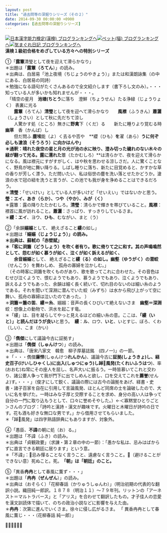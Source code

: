 ```yaml
---
layout: post
title: "過去問等の深掘りシリーズ（その２）"
date: 2014-09-30 00:00:00 +0900
categories: [過去問等の深掘りシリーズ]
---
```


[![](/syuusyuu9701/assets/images/過去問等の深掘りシリーズ（その２）-br_c_3028_1.gif)](http://blog.with2.net/link.php?1659096:3028 "日本漢字能力検定(漢検) ブログランキングへ")[日本漢字能力検定(漢検) ブログランキングへ](http://blog.with2.net/link.php?1659096:3028)[![](/syuusyuu9701/assets/images/過去問等の深掘りシリーズ（その２）-br_c_1348_1.gif)](http://blog.with2.net/link.php?1659096:1348 "ペット(猫) ブログランキングへ")[ペット(猫) ブログランキングへ](http://blog.with2.net/link.php?1659096:1348)[![](/syuusyuu9701/assets/images/過去問等の深掘りシリーズ（その２）-br_c_9257_1.gif)](http://blog.with2.net/link.php?1659096:9257 "気まぐれ日記 ブログランキングへ")[気まぐれ日記 ブログランキングへ](http://blog.with2.net/link.php?1659096:9257)  
**漢検１級初合格をめざしている方々への特別シリーズ**  
  
①「**露簟**清瑩として夜を迎えて滑らかなり」  
＊出題は「**露簟（ろてん**）」の読み。  
＊出典は、白居易「池上夜境（ちじょうのやきょう）」または和漢朗詠集（の中にある、白居易の同詩）  
＊勉強になる語句がたくさんあるので全文紹介します（書下ろし文のみ）。・・・知っている人が多いかも知れませんが・・・。  
　「晴空の星月　**池塘(ちとう**に落ち　澄鮮（ちょうせん）たる浄緑（じょうりょく） 表裏に光る  
　　**露簟**（ろてん）**清瑩**として夜を迎へて滑らかなり　　**風襟**（ふうきん）**蕭灑**（しょうさい）として秋に先だちて涼し  
　　人驚かす処（ところ）無きに**野禽**下（くだ）る　　新たに睡りより覚むる時 **幽草**　香（かんば）し  
　　但だ問ふ **塵埃**能（よ）く去るや否や　**纓（ひも）**を**濯（あら）**うに何ぞ必しも滄浪（そうろう）に向かはんや」  
＊通釈：晴れた夜空の星と月の光が池の水に映り、澄み切った穢れのない木々の緑が翻って光る。露に濡れた**簟（たかむしろ）**は清らかで、夜を迎えて滑らかになる。風は襟元にすがすがしく、はや秋を思わせる涼しさだ。人に驚くことなく、野鳥が地に舞い降りる。しばし睡りに落ち、新たに目覚めると、かすかな草の香りが芳しく漂う。ただ問いたい、私は俗世の塵を洗い落とせたかどうか。滄浪の水で冠の紐を洗うと言うが、この池でも我が身を浄めることはできるだろう。  
＊**清瑩**：「せいけい」としている人が多いけど「せいえい」ではないかと思う。**瑩：エイ、あき（らか）、つや（やか）、みが（く）**  
＊露簟：露の降りたたかむしろ。**清瑩**：清らかで輝きを帯びていること。**風襟**：襟首に風が訪れること。**蕭灑**：さっぱり、すっきりしているさま。  
＊**纓：エイ**、ヨウ、**ひも**、むながい、まと（う）  
  
②「余韻**嫋嫋**として、 絶えざること**縷**の如し」   
＊出題は「**嫋嫋（じょうじょう）」**の読み。  
＊出典は、蘇軾の「赤壁賦」  
＊「客に**洞簫（どうしょう）**を吹く者有り。歌に倚りて之に和す。其の声鳴鳴然として、怨むが如く慕うが如く、泣くが如く訴えるが如く、  
　　余音**嫋嫋**として、 絶えざること**縷（る）**の如し。**幽壑**（ゆうがく）の**潜蛟**（せんこう）を舞わしめ、 孤舟の寡婦を泣かしむ。」  
　（その時客に洞簫を吹くものがあり、歌を歌ってこれに合わせた。その音色はむせび泣くようで、恨むようでもあり、慕うようでもあり、泣くようでもあり、訴えるようでもあった、余韻は細く長く続いて、切れ目のないのは細い糸のようである。それを聞いて深淵に潜んでいた蛟（みずち）は水から飛び上がって空に舞い、孤舟の寡婦は泣いたのであった。 ）  
＊**洞簫＝簫の笛**、**縷＝糸**、嫋嫋：音声の長くひびいて絶えないさま　**幽壑＝深淵**　蛟：想像上の動物で、洪水を起こす竜。  
＊「縷」は、目を凝らしてやっと見えるほどの細い糸の意。ここは、**「縷（いと）」と読んだほうが良い**と思う。　**縷**：**ル**、ロウ、**いと**、いとすじ、ぼろ、くわ（しい）、こま（かい）  
  
③「**儁傑**にして議論今古に証拠す」  
＊出題は「**儁傑（しゅんけつ**）」の読み。  
＊出典は、「唐宋八家文　韓愈　柳子厚墓誌銘　(四ノ一)」の一節。  
＊「・・・儁傑**廉悍**(しゅんけつ**れんかん**)、議論今古に**証拠(しょうきょ)**し、経史百子(けいしひゃくし)に出入(しゅつにゅう)し**踔風発(たくれいふうはつ**)、率(おおむ)ね常にその座人を屈し、名声大いに振るう。一時皆慕いてこれと交わり、諸公要人争って我が門下に出でしめんと欲し、口を交えてこれを**薦誉**(せんよ)す。・・・」（俊才にして鋭く、議論の際には古今の論拠をあげ、経書・史書・諸子百家を自在に引用して言論風発、ほとんど同席の士を論破したので、大いに名を挙げた。一時はみな子厚と交際することを求め、身分の高い人は争って自分の一門に取り込もうとして、口々に誉めそやした。）←＜寡黙堂ひとりごと＞さんのブログ：「詩吟と漢詩・漢文が趣味です。火曜日と木曜日が詩吟の日です。花も酒も好きな無口な男です。」から借用させてもらいました。  
＊「踔風発」は四字熟語辞典にもありますが、対象外。  
  
④「愚臣、**不諱**の朝に処（お）る。」  
＊出題は「不諱（ふき）の読み。  
＊出典は「貞観政要」（求諌・第２章の中の一節）：「愚かな私は、忌みはばからずに直言できる朝廷に居ります」という意。　  
＊「不諱」：忌み憚ることなく言うこと、遠慮なく言うこと。（避けることができない意）死ぬこと。死。　**「朝」は「朝廷」のこと。**  
  
⑤「異香**冉冉**として春風に薫ず・・・」  
＊出題は「**冉冉（ぜんぜん**）」の読み。  
＊出典は（おそらく）「花柳春話（かりゅうしゅんわ）」（明治初期の代表的な翻訳小説。織田純一郎訳。１８７８（明治１１）～７９年刊。リットンの「アーネスト＝マルトラバース」と「アリス」を合わせて翻訳したもの。才子佳人の恋愛を漢文訓読体で描いて、のちの政治小説などに影響を与えた由。  
＊**冉冉**：次第に進んでいくさま。徐々に侵し広がるさま。 「 異香冉冉として春風に薫じ・・・（花柳春話 純一郎）」  
  
👋👋👋👋👋👋  